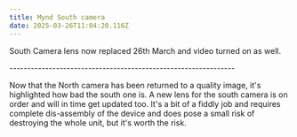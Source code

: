 ```yaml
---
title: Mynd South camera
date: 2025-03-26T11:04:20.116Z
---
```

South Camera lens now replaced 26th March and video turned on as well.

\---------------------------------------------------------------

Now that the North camera has been returned to a quality image, it's highlighted how bad the south one is.  A new lens for the south camera is on order and will in time get updated too.  It's a bit of a fiddly job and requires complete dis-assembly of the device and does pose a small risk of destroying the whole unit, but it's worth the risk.